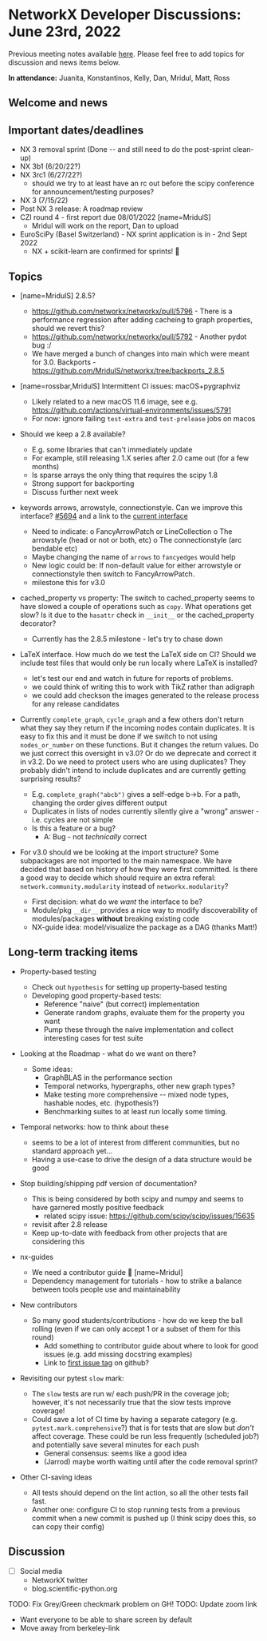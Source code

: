 # NetworkX Developer Discussions: June 23rd, 2022

Previous meeting notes available [here](https://github.com/networkx/archive/tree/main/meetings). Please feel free to add topics for discussion and news items below.

**In attendance:** Juanita, Konstantinos, Kelly, Dan, Mridul, Matt, Ross

## Welcome and news


## Important dates/deadlines

- NX 3 removal sprint (Done -- and still need to do the post-sprint clean-up)
- NX 3b1 (6/20/22?)
- NX 3rc1 (6/27/22?)
  * should we try to at least have an rc out before the scipy conference for announcement/testing purposes?
- NX 3 (7/15/22)
- Post NX 3 release: A roadmap review
- CZI round 4 - first report due 08/01/2022 [name=MridulS]
  * Mridul will work on the report, Dan to upload
- EuroSciPy (Basel Switzerland) - NX sprint application is in - 2nd Sept 2022
  * NX + scikit-learn are confirmed for sprints! :tada: 

## Topics

- [name=MridulS] 2.8.5? 
    - https://github.com/networkx/networkx/pull/5796 - There is a performance regression after adding cacheing to graph properties, should we revert this? 
    - https://github.com/networkx/networkx/pull/5792 - Another pydot bug :/
    - We have merged a bunch of changes into main which were meant for 3.0. Backports - https://github.com/MridulS/networkx/tree/backports_2.8.5

- [name=rossbar,MridulS] Intermittent CI issues: macOS+pygraphviz
  * Likely related to a new macOS 11.6 image, see e.g. https://github.com/actions/virtual-environments/issues/5791
  * For now: ignore failing `test-extra` and `test-prelease` jobs on macos

- Should we keep a 2.8 available?
  * E.g. some libraries that can't immediately update
  * For example, still releasing 1.X series after 2.0 came out (for a few months)
  * Is sparse arrays the only thing that requires the scipy 1.8
  * Strong support for backporting
  * Discuss further next week

- keywords arrows, arrowstyle, connectionstyle. Can we improve this interface? [#5694](https://github.com/networkx/networkx/pull/5694) and a link to the [current interface](https://github.com/networkx/networkx/blob/2c904d18dc79df3acd64495ef64c6ff4674992a0/networkx/drawing/nx_pylab.py#L537)
    - Need to indicate:
      o FancyArrowPatch or LineCollection
      o The arrowstyle (head or not or both, etc)
      o The connectionstyle (arc bendable etc)
    - Maybe changing the name of `arrows` to `fancyedges` would help
    - New logic could be:  If non-default value for either arrowstyle or connectionstyle then switch to FancyArrowPatch.
    - milestone this for v3.0

- cached_property vs property: The switch to cached_property seems to have slowed a couple of operations such as `copy`.  What operations get slow? Is it due to the `hasattr` check in ``__init__`` or the cached_property decorator?
  * Currently has the 2.8.5 milestone - let's try to chase down

- LaTeX interface. How much do we test the LaTeX side on CI? Should we include test files that would only be run locally where LaTeX is installed?
   - let's test our end and watch in future for reports of problems.
   - we could think of writing this to work with TikZ rather than adigraph
   - we could add checkson the images generated to the release process for any release candidates

- Currently `complete_graph`, `cycle_graph` and a few others don't return what they say they return if the incoming nodes contain duplicates. It is easy to fix this and it must be done if we switch to not using `nodes_or_number` on these functions. But it changes the return values. Do we just correct this oversight in v3.0? Or do we deprecate and correct it in v3.2.  Do we need to protect users who are using duplicates? They probably didn't intend to include duplicates and are currently getting surprising results?
  * E.g. `complete_graph("abcb")` gives a self-edge b->b. For a path, changing the order gives different output
  * Duplicates in lists of nodes currently silently give a "wrong" answer - i.e. cycles are not simple
  * Is this a feature or a bug?
    - A: Bug - not *technically* correct

- For v3.0 should we be looking at the import structure?  Some subpackages are not imported to the main namespace. We have decided that based on history of how they were first committed. Is there a good way to decide which should require an extra referal: `network.community.modularity` instead of `networkx.modularity`?
  - First decision: what do we *want* the interface to be?
  - Module/pkg `__dir__` provides a nice way to modify discoverability of modules/packages **without** breaking existing code
  - NX-guide idea: model/visualize the package as a DAG (thanks Matt!)

## Long-term tracking items

- Property-based testing
  * Check out `hypothesis` for setting up property-based testing
  * Developing good property-based tests:
    - Reference "naive" (but correct) implementation
    - Generate random graphs, evaluate them for the property you want
    - Pump these through the naive implementation and collect interesting cases for test suite

- Looking at the Roadmap - what do we want on there?
  * Some ideas:
    - GraphBLAS in the performance section
    - Temporal networks, hypergraphs, other new graph types?
    - Make testing more comprehensive -- mixed node types, hashable nodes, etc. (hypothesis?)
    - Benchmarking suites to at least run locally some timing.

- Temporal networks: how to think about these
  * seems to be a lot of interest from different communities, but no standard approach yet...
  * Having a use-case to drive the design of a data structure would be good
  
- Stop building/shipping pdf version of documentation?
  * This is being considered by both scipy and numpy and seems to have garnered mostly positive feedback
    - related scipy issue: https://github.com/scipy/scipy/issues/15635
  * revisit after 2.8 release
  * Keep up-to-date with feedback from other projects that are considering this

- nx-guides
  * We need a contributor guide :book: [name=Mridul]
  * Dependency management for tutorials - how to strike a balance between tools people use and maintainability

- New contributors
  * So many good students/contributions - how do we keep the ball rolling (even if we can only accept 1 or a subset of them for this round)
    - Add something to contributor guide about where to look for good issues (e.g. add missing docstring examples)
    - Link to [first issue tag](https://github.com/networkx/networkx/labels/Good%20First%20Issue) on github?
    
- Revisiting our pytest `slow` mark:
  * The `slow` tests are run w/ each push/PR in the coverage job; however, it's not necessarily true that the slow tests improve coverage!
  * Could save a lot of CI time by having a separate category (e.g. `pytest.mark.comprehensive`?) that is for tests that are slow but *don't* affect coverage. These could be run less frequently (scheduled job?) and potentially save several minutes for each push
    - General consensus: seems like a good idea
    - (Jarrod) maybe worth waiting until after the code removal sprint?

- Other CI-saving ideas
    - All tests should depend on the lint action, so all the other tests fail fast.
    - Another one: configure CI to stop running tests from a previous commit when a new commit is pushed up (I think scipy does this, so can copy their config)

## Discussion

- [ ] Social media
    * NetworkX twitter
    * blog.scientific-python.org

TODO: Fix Grey/Green checkmark problem on GH!
TODO: Update zoom link
  - Want everyone to be able to share screen by default
  - Move away from berkeley-link